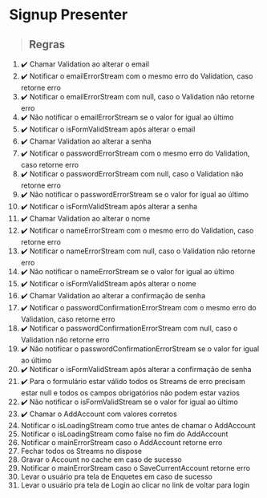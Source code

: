 # Signup Presenter

> ## Regras
1. ✔️ Chamar Validation ao alterar o email
2. ✔️ Notificar o emailErrorStream com o mesmo erro do Validation, caso retorne erro
3. ✔️ Notificar o emailErrorStream com null, caso o Validation não retorne erro
4. ✔️ Não notificar o emailErrorStream se o valor for igual ao último
5. ✔️ Notificar o isFormValidStream após alterar o email
6. ✔️ Chamar Validation ao alterar a senha
7. ✔️ Notificar o passwordErrorStream com o mesmo erro do Validation, caso retorne erro
8. ✔️ Notificar o passwordErrorStream com null, caso o Validation não retorne erro
9. ✔️ Não notificar o passwordErrorStream se o valor for igual ao último
10. ✔️ Notificar o isFormValidStream após alterar a senha
11. ✔️ Chamar Validation ao alterar o nome
12. ✔️ Notificar o nameErrorStream com o mesmo erro do Validation, caso retorne erro
13. ✔️ Notificar o nameErrorStream com null, caso o Validation não retorne erro
14. ✔️ Não notificar o nameErrorStream se o valor for igual ao último
15. ✔️ Notificar o isFormValidStream após alterar o nome
16. ✔️  Chamar Validation ao alterar a confirmação de senha
17. ✔️  Notificar o passwordConfirmationErrorStream com o mesmo erro do Validation, caso retorne erro
18. ✔️  Notificar o passwordConfirmationErrorStream com null, caso o Validation não retorne erro
19. ✔️  Não notificar o passwordConfirmationErrorStream se o valor for igual ao último
20. ✔️  Notificar o isFormValidStream após alterar a confirmação de senha
21. ✔️ Para o formulário estar válido todos os Streams de erro precisam estar null e todos os campos obrigatórios não podem estar vazios
22. ✔️ Não notificar o isFormValidStream se o valor for igual ao último
23. ✔️ Chamar o AddAccount com valores corretos
24. Notificar o isLoadingStream como true antes de chamar o AddAccount
25. Notificar o isLoadingStream como false no fim do AddAccount
26. Notificar o mainErrorStream caso o AddAccount retorne erro
27. Fechar todos os Streams no dispose
28. Gravar o Account no cache em caso de sucesso
29. Notificar o mainErrorStream caso o SaveCurrentAccount retorne erro
30. Levar o usuário pra tela de Enquetes em caso de sucesso
31. Levar o usuário pra tela de Login ao clicar no link de voltar para login